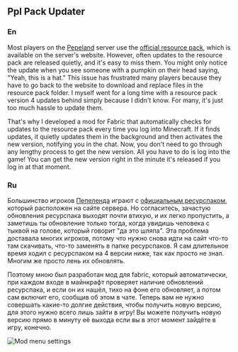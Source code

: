 ## Ppl Pack Updater
### En
Most players on the [Pepeland](https://pepeland.net/) server use the [official resource pack](https://pepeland.net/wiki/game/resourcepack), which is available on the server's website. However, often updates to the resource pack are released quietly, and it's easy to miss them. You might only notice the update when you see someone with a pumpkin on their head saying, "Yeah, this is a hat." This issue has frustrated many players because they have to go back to the website to download and replace files in the resource pack folder. I myself went for a long time with a resource pack version 4 updates behind simply because I didn't know. For many, it's just too much hassle to update them.

That's why I developed a mod for Fabric that automatically checks for updates to the resource pack every time you log into Minecraft. If it finds updates, it quietly updates them in the background and then activates the new version, notifying you in the chat. Now, you don't need to go through any lengthy process to get the new version. All you have to do is log into the game! You can get the new version right in the minute it's released if you log in at that moment.

### Ru
Большинство игроков [Пепеленда](https://pepeland.net/) играют с [официальным ресурспаком](https://pepeland.net/wiki/game/resourcepack), который расположен на сайте сервера. Но согласитесь, зачастую обновления ресурспака выходят почти втихую, и их легко пропустить, а заметишь ты обновление только тогда, когда увидишь человека с тыквой на голове, который говорит "да это шляпа". Эта проблема доставала многих игроков, потому что нужно снова идти на сайт что-то там скачивать, что-то заменять в папке ресурспаков. Я сам длительное время ходил с ресурспаком на 4 версии ниже, так как просто не знал. Многим же просто лень их обновлять.

Поэтому мною был разработан мод для fabric, который автоматически, при каждом входе в майнкрафт проверяет наличие обновлений ресурспака, и если он их нашёл, тихо на фоне его обновляет, а потом сам включит его, сообщив об этом в чате. 
Теперь вам не нужно совершать какие-то долгие действия, чтобы получить новую версию, для этого нужно всего лишь зайти в игру! Вы можете получить новую версию прямо в минуту её выхода если вы в этот момент зайдёте в игру, конечно.

![Mod menu settings](https://cdn.modrinth.com/data/cached_images/54d025171492553b2bdb7226781cb6dcc47c95e9.png)
